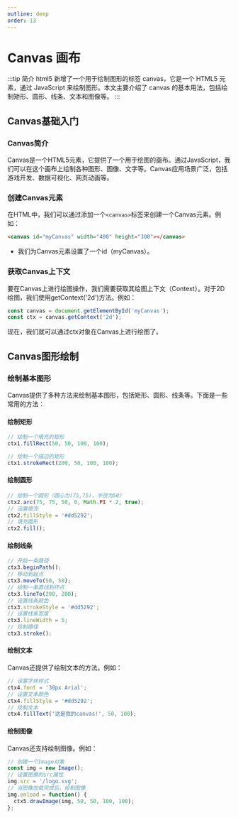 ```yaml
---
outline: deep
order: 13
---
```


# Canvas 画布

<ArticleMetadata />

:::tip 简介
html5 新增了一个用于绘制图形的标签 canvas，它是一个 HTML5 元素，通过 JavaScript 来绘制图形。本文主要介绍了 canvas 的基本用法，包括绘制矩形、圆形、线条、文本和图像等。
:::

## Canvas基础入门

### Canvas简介

Canvas是一个HTML5元素，它提供了一个用于绘图的画布。通过JavaScript，我们可以在这个画布上绘制各种图形、图像、文字等。Canvas应用场景广泛，包括游戏开发、数据可视化、网页动画等。

### 创建Canvas元素

在HTML中，我们可以通过添加一个`<canvas>`标签来创建一个Canvas元素。例如：

```html
<canvas id="myCanvas" width="400" height="300"></canvas>
```

- 我们为Canvas元素设置了一个id（myCanvas）。

### 获取Canvas上下文

要在Canvas上进行绘图操作，我们需要获取其绘图上下文（Context）。对于2D绘图，我们使用getContext('2d')方法。例如：

```js
const canvas = document.getElementById('myCanvas');
const ctx = canvas.getContext('2d');
```

现在，我们就可以通过ctx对象在Canvas上进行绘图了。

## Canvas图形绘制

### 绘制基本图形

Canvas提供了多种方法来绘制基本图形，包括矩形、圆形、线条等。下面是一些常用的方法：

#### 绘制矩形

```js
// 绘制一个填充的矩形
ctx1.fillRect(50, 50, 100, 100);

// 绘制一个描边的矩形
ctx1.strokeRect(200, 50, 100, 100);
```

<canvas id="myCanvas1" width="400" height="200"></canvas>

#### 绘制圆形

```js
// 绘制一个圆形（圆心为(75,75)，半径为50）
ctx2.arc(75, 75, 50, 0, Math.PI * 2, true);
// 设置填充
ctx2.fillStyle = '#dd5292';
// 填充圆形
ctx2.fill();
```

<canvas id="myCanvas2" width="400" height="200"></canvas>

#### 绘制线条

```js
// 开始一条路径
ctx3.beginPath();
// 移动到起点
ctx3.moveTo(50, 50);
// 绘制一条直线到终点
ctx3.lineTo(200, 200);
// 设置线条颜色
ctx3.strokeStyle = '#dd5292';
// 设置线条宽度
ctx3.lineWidth = 5;
// 绘制路径
ctx3.stroke();
```

<canvas id="myCanvas3" width="400" height="200"></canvas>

#### 绘制文本

Canvas还提供了绘制文本的方法。例如：

```js
// 设置字体样式
ctx4.font = '30px Arial';
// 设置文本颜色
ctx4.fillStyle = '#dd5292';
// 绘制文本
ctx4.fillText('这是我的canvas!', 50, 100);
```

<canvas id="myCanvas4" width="400" height="200"></canvas>

#### 绘制图像

Canvas还支持绘制图像。例如：

```js
// 创建一个Image对象
const img = new Image();
// 设置图像的src属性
img.src = '/logo.svg';
// 当图像加载完成后，绘制图像
img.onload = function() {
  ctx5.drawImage(img, 50, 50, 100, 100);
};
```

<canvas id="myCanvas5" width="400" height="200"></canvas>

<LastUpdated time="2024/11/6 16:48:18"/>

<script setup>
import { onMounted } from 'vue';

onMounted(() => {
    //获取canvas元素
    const canvas1 = document.getElementById('myCanvas1');
    const canvas2 = document.getElementById('myCanvas2');
    const canvas3 = document.getElementById('myCanvas3');
    const canvas4 = document.getElementById('myCanvas4');
    const canvas5 = document.getElementById('myCanvas5');
    const ctx1 = canvas1.getContext('2d');
    const ctx2 = canvas2.getContext('2d');
    const ctx3 = canvas3?.getContext('2d');
    const ctx4 = canvas4?.getContext('2d');
    const ctx5 = canvas5?.getContext('2d');

    /* 绘制矩形 */
    // 绘制一个填充的矩形
    ctx1.fillRect(50, 50, 100, 100);
    // 绘制一个描边的矩形
    ctx1.strokeRect(200, 50, 100, 100);

    /* 绘制圆形 */
    // 绘制一个圆形（圆心为(75,75)，半径为50）
    ctx2.arc(75, 75, 50, 0, Math.PI * 2, true);
    // 设置填充颜色
    ctx2.fillStyle = '#dd5292';
    // 填充圆形
    ctx2.fill();

    /* 绘制线条 */
    // 开始一条路径
    ctx3.beginPath();
    // 移动到起点
    ctx3.moveTo(50, 50);
    // 绘制一条直线到终点
    ctx3.lineTo(200, 200);
    // 设置线条颜色
    ctx3.strokeStyle = '#dd5292';
    // 设置线条宽度
    ctx3.lineWidth = 5;
    // 绘制路径
    ctx3.stroke();

    /* 绘制文本 */
    // 设置字体样式
    ctx4.font = '30px Arial';
    // 设置文本颜色
    ctx4.fillStyle = '#dd5292';
    // 绘制文本
    ctx4.fillText('这是我的canvas!', 50, 100);

    /* 绘制图像 */
    // 创建一个Image对象
    const img = new Image();
    // 设置图像的src属性
    img.src = '/logo.svg';
    // 当图像加载完成后，绘制图像
    img.onload = function() {
      ctx5.drawImage(img, 50, 50, 100, 100);
    };
})

</script>

<style scoped>
canvas{
    max-width: 100%;
}
</style>